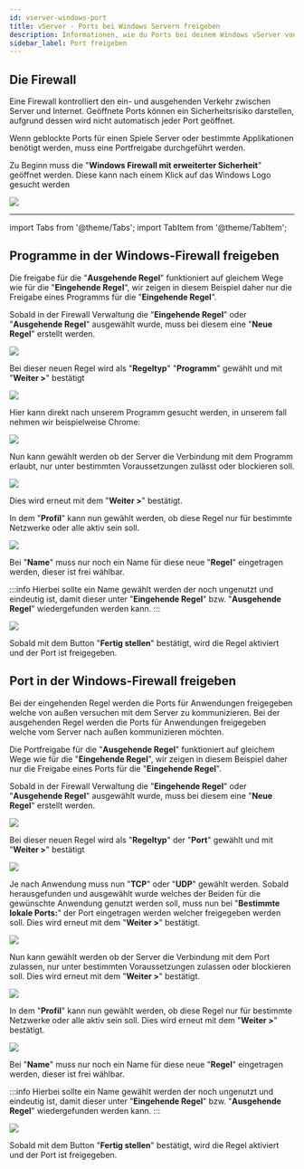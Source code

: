 ```yaml
---
id: vserver-windows-port
title: vServer - Ports bei Windows Servern freigeben
description: Informationen, wie du Ports bei deinem Windows vServer von ZAP-Hosting freigeben kannst - ZAP-Hosting.com Dokumentation
sidebar_label: Port freigeben
---
```


## Die Firewall

Eine Firewall kontrolliert den ein- und ausgehenden Verkehr zwischen Server und Internet.
Geöffnete Ports können ein Sicherheitsrisiko darstellen, aufgrund dessen wird nicht automatisch jeder Port geöffnet.

Wenn geblockte Ports für einen Spiele Server oder bestimmte Applikationen benötigt werden, muss eine Portfreigabe durchgeführt werden.

Zu Beginn muss die "**Windows Firewall mit erweiterter Sicherheit**" geöffnet werden.
Diese kann nach einem Klick auf das Windows Logo gesucht werden

![](https://user-images.githubusercontent.com/61839701/166196225-575cd720-6e9c-4383-8918-a65620930d4f.png)

***

import Tabs from '@theme/Tabs';
import TabItem from '@theme/TabItem';

<Tabs>

<TabItem value=" Programme in der Windows-Firewall freigeben" label=" Programme in der Windows-Firewall freigeben">


## Programme in der Windows-Firewall freigeben

Die freigabe für die "**Ausgehende Regel**" funktioniert auf gleichem Wege wie für die "**Eingehende Regel**", wir zeigen in diesem Beispiel daher nur die Freigabe eines Programms für die "**Eingehende Regel**".

Sobald in der Firewall Verwaltung die "**Eingehende Regel**" oder "**Ausgehende Regel**" ausgewählt wurde, muss bei diesem eine "**Neue Regel**" erstellt werden.

![](https://user-images.githubusercontent.com/61839701/166196248-d3fea6fc-1111-45f3-afb6-f29fc612e264.png)

Bei dieser neuen Regel wird als "**Regeltyp**" "**Programm**" gewählt und mit "**Weiter >**" bestätigt

![](https://user-images.githubusercontent.com/61839701/166196273-17cdc85b-38b9-49c8-9935-4fe58aec1134.png)

Hier kann direkt nach unserem Programm gesucht werden, in unserem fall nehmen wir beispielweise Chrome:

![](https://user-images.githubusercontent.com/61839701/166196294-911b8e60-007d-4e5f-bb5f-645f73a1fa0f.png)

Nun kann gewählt werden ob der Server die Verbindung mit dem Programm erlaubt, nur unter bestimmten Voraussetzungen zulässt oder blockieren soll.

![](https://user-images.githubusercontent.com/61839701/166196311-b9c2c430-5885-4022-8267-66b90d713898.png)

Dies wird erneut mit dem "**Weiter >**" bestätigt.

In dem "**Profil**" kann nun gewählt werden, ob diese Regel nur für bestimmte Netzwerke oder alle aktiv sein soll. 

![](https://user-images.githubusercontent.com/61839701/166196402-98c13256-3c11-4160-bf6b-c28a2d9c5a17.png)

Bei "**Name**" muss nur noch ein Name für diese neue "**Regel**" eingetragen werden, dieser ist frei wählbar.

:::info
Hierbei sollte ein Name gewählt werden der noch ungenutzt und eindeutig ist, damit dieser unter "**Eingehende Regel**" bzw. "**Ausgehende Regel**" wiedergefunden werden kann.
:::

![](https://user-images.githubusercontent.com/61839701/166196419-6d443e71-18ff-4e46-9bda-4f32db3c9fd8.png)

Sobald mit dem Button "**Fertig stellen**" bestätigt, wird die Regel aktiviert und der Port ist freigegeben.

</TabItem>
<TabItem value=" Port in der Windows-Firewall freigeben" label=" Port in der Windows-Firewall freigeben">


## Port in der Windows-Firewall freigeben


Bei der eingehenden Regel werden die Ports für Anwendungen freigegeben welche von außen versuchen mit dem Server zu kommunizieren.
Bei der ausgehenden Regel werden die Ports für Anwendungen freigegeben welche vom Server nach außen kommunizieren möchten.

Die Portfreigabe für die "**Ausgehende Regel**" funktioniert auf gleichem Wege wie für die "**Eingehende Regel**", wir zeigen in diesem Beispiel daher nur die Freigabe eines Ports für die "**Eingehende Regel**".

Sobald in der Firewall Verwaltung die "**Eingehende Regel**" oder "**Ausgehende Regel**" ausgewählt wurde, muss bei diesem eine "**Neue Regel**" erstellt werden.

![](https://user-images.githubusercontent.com/61839701/166196453-1670f479-b6b9-4dff-868c-1b977086ec68.png)

Bei dieser neuen Regel wird als "**Regeltyp**" der "**Port**" gewählt und mit "**Weiter >**" bestätigt

![](https://user-images.githubusercontent.com/61839701/166196486-d2163bde-7f8c-43d7-9be9-3a3c0ec13b21.png)

Je nach Anwendung muss nun "**TCP**" oder "**UDP**" gewählt werden. 
Sobald herausgefunden und ausgewählt wurde welches der Beiden für die gewünschte Anwendung genutzt werden soll, muss nun bei "**Bestimmte lokale Ports:**" der Port eingetragen werden welcher freigegeben werden soll.
Dies wird erneut mit dem "**Weiter >**" bestätigt.

![](https://user-images.githubusercontent.com/61839701/166196510-d4204faf-9a0d-47f8-bb8c-13528b95cb2a.png)

Nun kann gewählt werden ob der Server die Verbindung mit dem Port zulassen, nur unter bestimmten Voraussetzungen zulassen oder blockieren soll.
Dies wird erneut mit dem "**Weiter >**" bestätigt.

![](https://user-images.githubusercontent.com/61839701/166196533-5e6e44da-117d-4648-b6dc-8053d2c35245.png)

In dem "**Profil**" kann nun gewählt werden, ob diese Regel nur für bestimmte Netzwerke oder alle aktiv sein soll. 
Dies wird erneut mit dem "**Weiter >**" bestätigt.

![](https://user-images.githubusercontent.com/61839701/166196581-ece45bbd-c55e-4da7-bf60-ba8e304276e7.png)

Bei "**Name**" muss nur noch ein Name für diese neue "**Regel**" eingetragen werden, dieser ist frei wählbar.

:::info
Hierbei sollte ein Name gewählt werden der noch ungenutzt und eindeutig ist, damit dieser unter "**Eingehende Regel**" bzw. "**Ausgehende Regel**" wiedergefunden werden kann.
:::

![](https://user-images.githubusercontent.com/61839701/166196602-7cd1ce91-a826-4737-b74e-d062489b7630.png)

Sobald mit dem Button "**Fertig stellen**" bestätigt, wird die Regel aktiviert und der Port ist freigegeben.

</TabItem>
</Tabs>
